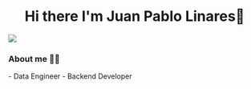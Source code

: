 <div align="center">
  <h1 align="center">Hi there I'm Juan Pablo Linares👋</h1>
</div>
<img src="https://img.shields.io/badge/LinkedIn-0077B5?style=for-the-badge&logo=linkedin&link=https%3A%2F%2Fwww.linkedin.com%2Fin%2Fjuan-pablo-linares-ramirez%2F">

<h3 align="left">About me 👨‍💻</h3>
- Data Engineer
- Backend Developer

<!--
**juanpaul96/juanpaul96** is a ✨ _special_ ✨ repository because its `README.md` (this file) appears on your GitHub profile.

Here are some ideas to get you started:

- 🔭 I’m currently working on ...
- 🌱 I’m currently learning ...
- 👯 I’m looking to collaborate on ...
- 🤔 I’m looking for help with ...
- 💬 Ask me about ...
- 📫 How to reach me: ...
- 😄 Pronouns: ...
- ⚡ Fun fact: ...
-->
